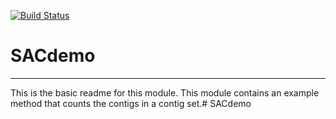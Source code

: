 [![Build Status](https://travis-ci.org/jmc/SACdemo.svg?branch=master)](https://travis-ci.org/jmc/SACdemo)

# SACdemo
---

This is the basic readme for this module. This module contains an example method that counts the contigs in a contig set.# SACdemo
